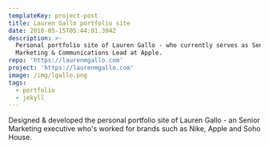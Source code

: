 ```yaml
---
templateKey: project-post
title: Lauren Gallo portfolio site
date: 2018-05-15T05:44:01.394Z
description: >-
  Personal portfolio site of Lauren Gallo - who currently serves as Senior Brand
  Marketing & Communications Lead at Apple.
repo: 'https://laurenmgallo.com'
project: 'https://laurenmgallo.com'
image: /img/lgallo.png
tags:
  - portfolio
  - jekyll
---
```

Designed & developed the personal portfolio site of Lauren Gallo - an Senior Marketing executive who's worked for brands such as Nike, Apple and Soho House.
